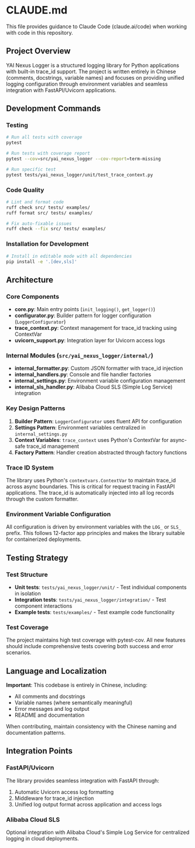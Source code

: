 # CLAUDE.md

This file provides guidance to Claude Code (claude.ai/code) when working with code in this repository.

## Project Overview

YAI Nexus Logger is a structured logging library for Python applications with built-in trace_id support. The project is written entirely in Chinese (comments, docstrings, variable names) and focuses on providing unified logging configuration through environment variables and seamless integration with FastAPI/Uvicorn applications.

## Development Commands

### Testing
```bash
# Run all tests with coverage
pytest

# Run tests with coverage report
pytest --cov=src/yai_nexus_logger --cov-report=term-missing

# Run specific test
pytest tests/yai_nexus_logger/unit/test_trace_context.py
```

### Code Quality
```bash
# Lint and format code
ruff check src/ tests/ examples/
ruff format src/ tests/ examples/

# Fix auto-fixable issues
ruff check --fix src/ tests/ examples/
```

### Installation for Development
```bash
# Install in editable mode with all dependencies
pip install -e '.[dev,sls]'
```

## Architecture

### Core Components
- **core.py**: Main entry points (`init_logging()`, `get_logger()`)
- **configurator.py**: Builder pattern for logger configuration (`LoggerConfigurator`)
- **trace_context.py**: Context management for trace_id tracking using ContextVar
- **uvicorn_support.py**: Integration layer for Uvicorn access logs

### Internal Modules (`src/yai_nexus_logger/internal/`)
- **internal_formatter.py**: Custom JSON formatter with trace_id injection
- **internal_handlers.py**: Console and file handler factories
- **internal_settings.py**: Environment variable configuration management
- **internal_sls_handler.py**: Alibaba Cloud SLS (Simple Log Service) integration

### Key Design Patterns
1. **Builder Pattern**: `LoggerConfigurator` uses fluent API for configuration
2. **Settings Pattern**: Environment variables centralized in `internal_settings.py`
3. **Context Variables**: `trace_context` uses Python's ContextVar for async-safe trace_id management
4. **Factory Pattern**: Handler creation abstracted through factory functions

### Trace ID System
The library uses Python's `contextvars.ContextVar` to maintain trace_id across async boundaries. This is critical for request tracing in FastAPI applications. The trace_id is automatically injected into all log records through the custom formatter.

### Environment Variable Configuration
All configuration is driven by environment variables with the `LOG_` or `SLS_` prefix. This follows 12-factor app principles and makes the library suitable for containerized deployments.

## Testing Strategy

### Test Structure
- **Unit tests**: `tests/yai_nexus_logger/unit/` - Test individual components in isolation
- **Integration tests**: `tests/yai_nexus_logger/integration/` - Test component interactions
- **Example tests**: `tests/examples/` - Test example code functionality

### Test Coverage
The project maintains high test coverage with pytest-cov. All new features should include comprehensive tests covering both success and error scenarios.

## Language and Localization

**Important**: This codebase is entirely in Chinese, including:
- All comments and docstrings
- Variable names (where semantically meaningful)
- Error messages and log output
- README and documentation

When contributing, maintain consistency with the Chinese naming and documentation patterns.

## Integration Points

### FastAPI/Uvicorn
The library provides seamless integration with FastAPI through:
1. Automatic Uvicorn access log formatting
2. Middleware for trace_id injection
3. Unified log output format across application and access logs

### Alibaba Cloud SLS
Optional integration with Alibaba Cloud's Simple Log Service for centralized logging in cloud deployments.
